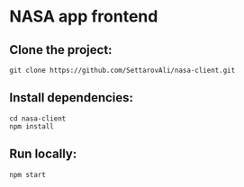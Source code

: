 # NASA app frontend

## Clone the project:

```shell
git clone https://github.com/SettarovAli/nasa-client.git
```

## Install dependencies:

```shell
cd nasa-client
npm install
```

## Run locally:

```shell
npm start
```
